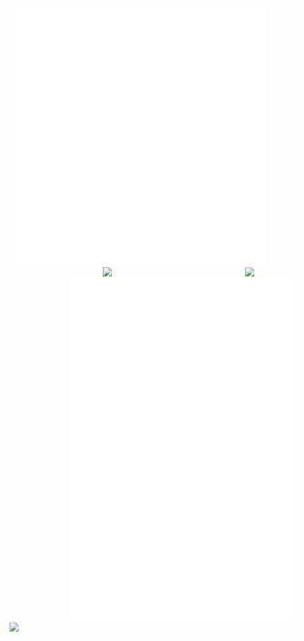 <img align="left" width="450" src="https://github.com/W3ndig0u0/W3ndig0u0/blob/main/metrics.svg" />
<img align="right" width="90" src="https://media.giphy.com/media/c2BZKpNiKwL11N7jjb/giphy.gif" />

<img align="right" width="250" src="https://camo.githubusercontent.com/839de0fbfb3670ae11c12f9006dab652c99b454341b11f03673c4bda0c52eda8/68747470733a2f2f636f756e742e6765746c6f6c692e636f6d2f6765742f403a6c6f776c6967687465723f7468656d653d72756c653334" />


<img align="right" width="400" src="https://github.com/W3ndig0u0/W3ndig0u0/blob/main/metrics.personal.anilist.svg" />

<img align="right" width="400" src="https://github.com/W3ndig0u0/W3ndig0u0/blob/main/metrics.personal.achievements.svg" />
<img align="right" width="525" src="https://github-readme-stats.vercel.app/api?username=W3ndig0u0&show_icons=true&theme=radical&align="center" />
